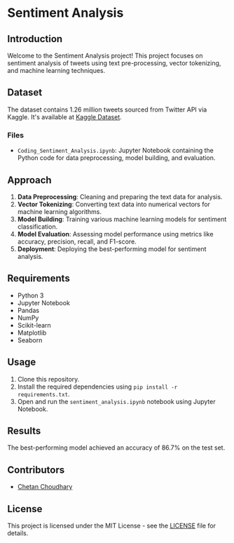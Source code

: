  # Sentiment Analysis

## Introduction
Welcome to the Sentiment Analysis project! This project focuses on sentiment analysis of tweets using text pre-processing, vector tokenizing, and machine learning techniques.

## Dataset
The dataset contains 1.26 million tweets sourced from Twitter API via Kaggle. It's available at [Kaggle Dataset](https://www.kaggle.com/kazanova/sentiment140).

### Files
- `Coding_Sentiment_Analysis.ipynb`: Jupyter Notebook containing the Python code for data preprocessing, model building, and evaluation.

## Approach
1. **Data Preprocessing**: Cleaning and preparing the text data for analysis.
2. **Vector Tokenizing**: Converting text data into numerical vectors for machine learning algorithms.
3. **Model Building**: Training various machine learning models for sentiment classification.
4. **Model Evaluation**: Assessing model performance using metrics like accuracy, precision, recall, and F1-score.
5. **Deployment**: Deploying the best-performing model for sentiment analysis.

## Requirements
- Python 3
- Jupyter Notebook
- Pandas
- NumPy
- Scikit-learn
- Matplotlib
- Seaborn

## Usage
1. Clone this repository.
2. Install the required dependencies using `pip install -r requirements.txt`.
3. Open and run the `sentiment_analysis.ipynb` notebook using Jupyter Notebook.

## Results
The best-performing model achieved an accuracy of 86.7% on the test set.

## Contributors
- [Chetan Choudhary](https://github.com/chetan-codes)

## License
This project is licensed under the MIT License - see the [LICENSE](LICENSE) file for details.
